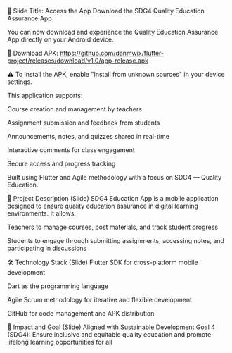 📌 Slide Title: Access the App
Download the SDG4 Quality Education Assurance App

You can now download and experience the Quality Education Assurance App directly on your Android device.

🔗 Download APK:
https://github.com/danmwix/flutter-project/releases/download/v1.0/app-release.apk

⚠️ To install the APK, enable "Install from unknown sources" in your device settings.

This application supports:

Course creation and management by teachers

Assignment submission and feedback from students

Announcements, notes, and quizzes shared in real-time

Interactive comments for class engagement

Secure access and progress tracking

Built using Flutter and Agile methodology with a focus on SDG4 — Quality Education.


📖 Project Description (Slide)
SDG4 Education App is a mobile application designed to ensure quality education assurance in digital learning environments. It allows:

Teachers to manage courses, post materials, and track student progress

Students to engage through submitting assignments, accessing notes, and participating in discussions

🛠️ Technology Stack (Slide)
Flutter SDK for cross-platform mobile development

Dart as the programming language

Agile Scrum methodology for iterative and flexible development

GitHub for code management and APK distribution

🎯 Impact and Goal (Slide)
Aligned with Sustainable Development Goal 4 (SDG4): Ensure inclusive and equitable quality education and promote lifelong learning opportunities for all
